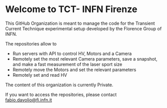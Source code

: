 # Welcome to TCT- INFN Firenze
This GitHub Organization is meant to manage the code for the Transient Current Technique experimental setup developed by the Florence Group of INFN.

The repositories allow to
* Run servers with API to control HV, Motors and a Camera
* Remotely set the most relevant Camera parameters, save a snapshot, and make a fast measurement of the laser sport size
* Remotely move the Motors and set the relevant parameters
* Remotely set and read HV

The content of this organization is currently Private. 

If you want to access the repositories, please contact fabio.davolio@fi.infn.it
